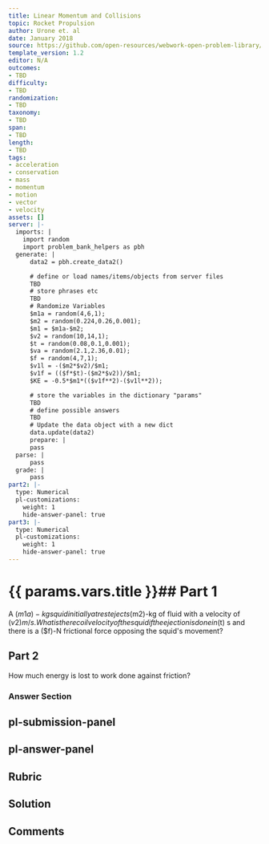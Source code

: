 ```yaml
---
title: Linear Momentum and Collisions
topic: Rocket Propulsion
author: Urone et. al
date: January 2018
source: https://github.com/open-resources/webwork-open-problem-library/tree/master/Contrib/BrockPhysics/College_Physics_Urone/8.Linear_Momentum_and_Collisions/8-07.Rocket_Propulsion/NU_U17_08_07_010.pg
template_version: 1.2
editor: N/A
outcomes:
- TBD
difficulty:
- TBD
randomization:
- TBD
taxonomy:
- TBD
span:
- TBD
length:
- TBD
tags:
- acceleration
- conservation
- mass
- momentum
- motion
- vector
- velocity
assets: []
server: |-
  imports: |
    import random
    import problem_bank_helpers as pbh
  generate: |
      data2 = pbh.create_data2()

      # define or load names/items/objects from server files
      TBD
      # store phrases etc
      TBD
      # Randomize Variables
      $m1a = random(4,6,1);
      $m2 = random(0.224,0.26,0.001);
      $m1 = $m1a-$m2;
      $v2 = random(10,14,1);
      $t = random(0.08,0.1,0.001);
      $va = random(2.1,2.36,0.01);
      $f = random(4,7,1);
      $v1l = -($m2*$v2)/$m1;
      $v1f = (($f*$t)-($m2*$v2))/$m1;
      $KE = -0.5*$m1*(($v1f**2)-($v1l**2));

      # store the variables in the dictionary "params"
      TBD
      # define possible answers
      TBD
      # Update the data object with a new dict
      data.update(data2)
      prepare: |
      pass
  parse: |
      pass
  grade: |
      pass
part2: |-
  type: Numerical
  pl-customizations:
    weight: 1
    hide-answer-panel: true
part3: |-
  type: Numerical
  pl-customizations:
    weight: 1
    hide-answer-panel: true
---
```


# {{ params.vars.title }}## Part 1 
A ($m1a)-kg squid initially at rest ejects ($m2)-kg of fluid with a velocity of ($v2) m/s. What is the recoil velocity of the squid if the ejection is done in ($t) s and there is a ($f)-N frictional force opposing the squid's movement? 
## Part 2 
How much energy is lost to work done against friction? 


### Answer Section 


## pl-submission-panel 


## pl-answer-panel 


## Rubric 


## Solution 


## Comments 


